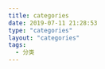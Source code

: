 ```yaml
---
title: categories
date: 2019-07-11 21:28:53
type: "categories"
layout: "categories"
tags:
  - 分类
---
```

